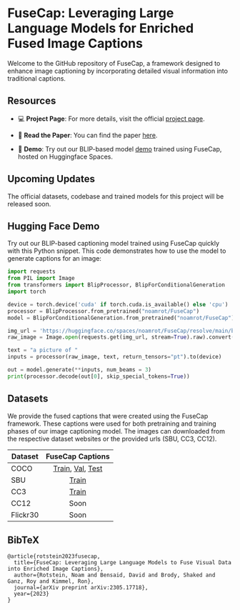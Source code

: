 # FuseCap: Leveraging Large Language Models for Enriched Fused Image Captions

Welcome to the GitHub repository of FuseCap, a framework designed to enhance image captioning by incorporating detailed visual information into traditional captions.

## Resources

- 💻 **Project Page**: For more details, visit the official [project page](https://rotsteinnoam.github.io/FuseCap/).

- 📝 **Read the Paper**: You can find the paper [here](https://arxiv.org/abs/2305.17718).
    
- 🚀 **Demo**: Try out our BLIP-based model [demo](https://huggingface.co/spaces/noamrot/FuseCap) trained using FuseCap, hosted on Huggingface Spaces.


## Upcoming Updates

The official datasets, codebase and trained models for this project will be released soon.


##  Hugging Face Demo
Try out our BLIP-based captioning model trained using FuseCap quickly with this Python snippet.
This code demonstrates how to use the model to generate captions for an image:

```python
import requests
from PIL import Image
from transformers import BlipProcessor, BlipForConditionalGeneration
import torch

device = torch.device('cuda' if torch.cuda.is_available() else 'cpu')
processor = BlipProcessor.from_pretrained("noamrot/FuseCap")
model = BlipForConditionalGeneration.from_pretrained("noamrot/FuseCap").to(device)

img_url = 'https://huggingface.co/spaces/noamrot/FuseCap/resolve/main/bike.jpg' 
raw_image = Image.open(requests.get(img_url, stream=True).raw).convert('RGB')

text = "a picture of "
inputs = processor(raw_image, text, return_tensors="pt").to(device)

out = model.generate(**inputs, num_beams = 3)
print(processor.decode(out[0], skip_special_tokens=True))
```

##  Datasets
We provide the fused captions that were created using the FuseCap framework.
These captions were used for both pretraining and training phases of our image captioning model. 
The images can downloaded from the respective dataset websites or the provided urls (SBU, CC3, CC12).

Dataset | FuseCap Captions
--- | :---:
COCO | <a href="https://zenodo.org/record/8149179/files/coco_karpathy_train.json?download=1">Train</a>, <a href="https://zenodo.org/record/8132314/files/coco_karpathy_val.json?download=1">Val</a>, <a href="https://zenodo.org/record/8132335/files/coco_karpathy_test.json?download=1">Test</a>
SBU | <a href="https://zenodo.org/record/8133271/files/SBU_FuseCap.json?download=1">Train</a>
CC3 | <a href="https://zenodo.org/record/8133285/files/CC3_FuseCap.json?download=1">Train</a>
CC12 | Soon
Flickr30 | Soon

## BibTeX

```
@article{rotstein2023fusecap,
  title={FuseCap: Leveraging Large Language Models to Fuse Visual Data into Enriched Image Captions},
  author={Rotstein, Noam and Bensaid, David and Brody, Shaked and Ganz, Roy and Kimmel, Ron},
  journal={arXiv preprint arXiv:2305.17718},
  year={2023}
}
```
